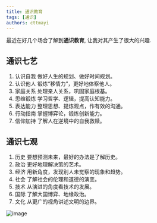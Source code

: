 ```yaml
---
title: 通识教育
tags: [通识]
authors: cttmayi
---
```


最近在好几个场合了解到**通识教育**,  让我对其产生了很大的兴趣.


## 通识七艺

1. 认识自我
做好人生的规划、做好时间规划。
1. 认识他人
锻炼“移情力”，更好地体察他人。
1. 家庭关系
处理亲人关系，巩固家庭根基。
1. 思维锻炼
学习哲学、逻辑，提高认知能力。
1. 表达能力
整理思想、提炼观点，作有效的沟通。
1. 行动指南
掌握博弈论，锻炼创新能力。
1. 信仰加持
了解人在逆境中的自我救赎。

## 通识七观
1. 历史
要想预测未来，最好的办法是了解历史。
1. 政治
更好地理解决策的艺术。
1. 经济
用新角度，发现别人未觉察的现象和趋势。
1. 社会
了解社会的伦理和道德的演变。
1. 技术
从演进的角度看技术的发展。
1. 国际
了解大国博弈、地缘政治。
1. 文化
从更广的视角讲述文明的边界。

![image](./image-d2e36009.png)